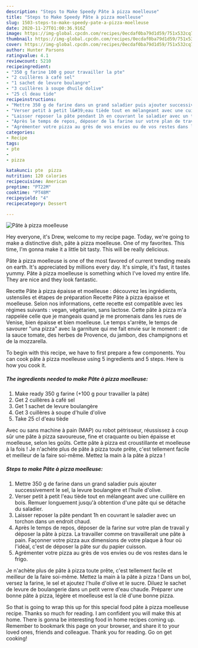 ```yaml
---
description: "Steps to Make Speedy Pâte à pizza moelleuse"
title: "Steps to Make Speedy Pâte à pizza moelleuse"
slug: 1503-steps-to-make-speedy-pate-a-pizza-moelleuse
date: 2020-11-27T01:00:36.916Z
image: https://img-global.cpcdn.com/recipes/0ecdaf0ba79d1d59/751x532cq70/pate-a-pizza-moelleuse-photo-principale-de-la-recette.jpg
thumbnail: https://img-global.cpcdn.com/recipes/0ecdaf0ba79d1d59/751x532cq70/pate-a-pizza-moelleuse-photo-principale-de-la-recette.jpg
cover: https://img-global.cpcdn.com/recipes/0ecdaf0ba79d1d59/751x532cq70/pate-a-pizza-moelleuse-photo-principale-de-la-recette.jpg
author: Hunter Parsons
ratingvalue: 4.1
reviewcount: 5210
recipeingredient:
- "350 g farine 100 g pour travailler la pte"
- "2 cuillères à café sel"
- "1 sachet de levure boulangre"
- "3 cuillères à soupe dhuile dolive"
- "25 cl deau tide"
recipeinstructions:
- "Mettre 350 g de farine dans un grand saladier puis ajouter successivement le sel, la levure boulangère et l&#39;huile d&#39;olive."
- "Verser petit à petit l&#39;eau tiède tout en mélangeant avec une cuillère en bois. Remuer longuement jusqu&#39;à obtention d&#39;une pâte qui se détache du saladier."
- "Laisser reposer la pâte pendant 1h en couvrant le saladier avec un torchon dans un endroit chaud."
- "Après le temps de repos, déposer de la farine sur votre plan de travail y déposer la pâte à pizza. La travailler comme on travaillerait une pâte à pain. Façonner votre pizza aux dimensions de votre plaque à four où l&#39;idéal, c&#39;est de déposer la pâte sur du papier cuisson."
- "Agrémenter votre pizza au grès de vos envies ou de vos restes dans le frigo."
categories:
- Recipe
tags:
- pte
- 
- pizza

katakunci: pte  pizza 
nutrition: 120 calories
recipecuisine: American
preptime: "PT22M"
cooktime: "PT48M"
recipeyield: "4"
recipecategory: Dessert

---
```



![Pâte à pizza moelleuse](https://img-global.cpcdn.com/recipes/0ecdaf0ba79d1d59/751x532cq70/pate-a-pizza-moelleuse-photo-principale-de-la-recette.jpg)

Hey everyone, it's Drew, welcome to my recipe page. Today, we're going to make a distinctive dish, pâte à pizza moelleuse. One of my favorites. This time, I'm gonna make it a little bit tasty. This will be really delicious.

Pâte à pizza moelleuse is one of the most favored of current trending meals on earth. It's appreciated by millions every day. It's simple, it's fast, it tastes yummy. Pâte à pizza moelleuse is something which I've loved my entire life. They are nice and they look fantastic.

Recette Pâte à pizza épaisse et moelleuse : découvrez les ingrédients, ustensiles et étapes de préparation Recette Pâte à pizza épaisse et moelleuse. Selon nos informations, cette recette est compatible avec les régimes suivants : vegan, végétarien, sans lactose. Cette pâte à pizza m&#39;a rappelée celle que je mangeais quand je me promenais dans les rues de Venise, bien épaisse et bien moelleuse. Le temps s&#39;arrête, le temps de savourer &#34;una pizza&#34; avec la garniture qui me fait envie sur le moment : de la sauce tomate, des herbes de Provence, du jambon, des champignons et de la mozzarella.


To begin with this recipe, we have to first prepare a few components. You can cook pâte à pizza moelleuse using 5 ingredients and 5 steps. Here is how you cook it.

<!--inarticleads1-->

##### The ingredients needed to make Pâte à pizza moelleuse:

1. Make ready 350 g farine (+100 g pour travailler la pâte)
1. Get 2 cuillères à café sel
1. Get 1 sachet de levure boulangère
1. Get 3 cuillères à soupe d&#39;huile d&#39;olive
1. Take 25 cl d&#39;eau tiède


Avec ou sans machine à pain (MAP) ou robot pétrisseur, réussissez à coup sûr une pâte à pizza savoureuse, fine et craquante ou bien épaisse et moelleuse, selon les goûts. Cette pâte à pizza est croustillante et moelleuse à la fois ! Je n&#39;achète plus de pâte à pizza toute prête, c&#39;est tellement facile et meilleur de la faire soi-même. Mettez la main à la pâte à pizza ! 

<!--inarticleads2-->

##### Steps to make Pâte à pizza moelleuse:

1. Mettre 350 g de farine dans un grand saladier puis ajouter successivement le sel, la levure boulangère et l&#39;huile d&#39;olive.
1. Verser petit à petit l&#39;eau tiède tout en mélangeant avec une cuillère en bois. Remuer longuement jusqu&#39;à obtention d&#39;une pâte qui se détache du saladier.
1. Laisser reposer la pâte pendant 1h en couvrant le saladier avec un torchon dans un endroit chaud.
1. Après le temps de repos, déposer de la farine sur votre plan de travail y déposer la pâte à pizza. La travailler comme on travaillerait une pâte à pain. Façonner votre pizza aux dimensions de votre plaque à four où l&#39;idéal, c&#39;est de déposer la pâte sur du papier cuisson.
1. Agrémenter votre pizza au grès de vos envies ou de vos restes dans le frigo.


Je n&#39;achète plus de pâte à pizza toute prête, c&#39;est tellement facile et meilleur de la faire soi-même. Mettez la main à la pâte à pizza ! Dans un bol, versez la farine, le sel et ajoutez l&#39;huile d&#39;olive et le sucre. Diluez le sachet de levure de boulangerie dans un petit verre d&#39;eau chaude. Préparer une bonne pâte à pizza, légère et moelleuse est la clé d&#39;une bonne pizza. 

So that is going to wrap this up for this special food pâte à pizza moelleuse recipe. Thanks so much for reading. I am confident you will make this at home. There is gonna be interesting food in home recipes coming up. Remember to bookmark this page on your browser, and share it to your loved ones, friends and colleague. Thank you for reading. Go on get cooking!
